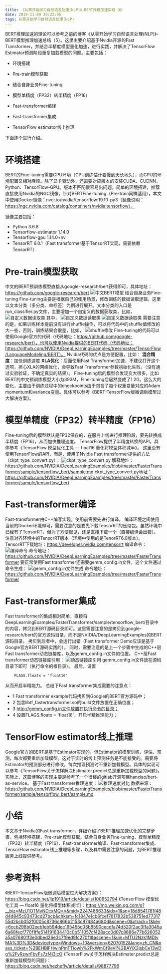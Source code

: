 ```yaml
---
title: 《从零开始学习自然语言处理(NLP)》-BERT推理加速实践（6）
date: 2019-11-09 20:22:05
tags: 从零开始学习自然语言处理(NLP)
---
```

BERT推理加速的理论可以参考之前的博客《从零开始学习自然语言处理(NLP)》-BERT模型推理加速总结（5）。这里主要介绍基于Nvidia开源的Fast Transformer，并结合半精度模型量化加速，进行实践，并解决了TensorFlow Estimator预测阶段重复加载模型的问题。主要包括：

* 环境搭建

* Pre-train模型获取

* 结合自身业务Fine-tuning

* 模型单精度（FP32）转半精度（FP16）

* Fast-transformer编译

* Fast-transformer集成

* TensorFlow estimator线上推理

下面逐个进行介绍。

# 环境搭建
BERT的Fine-tuning需要GPU环境（CPU训练估计要慢到天长地久），而GPU的环境配置又相对麻烦。除了显卡驱动外，还需要对应版本的安装CUDA、CUDNN、Python、TensorFlow-GPU。版本不匹配很容易出问题。简单的环境搭建，推荐直接使用Nvidia的NGC镜像。针对BERTFine-tuning（Pre-train同样适用），本文中使用Docker镜像：nvcr.io/nvidia/tensorflow:19.10-py3（镜像说明：https://ngc.nvidia.com/catalog/containers/nvidia:tensorflow）。

镜像主要包括：

* Python 3.6.8
* Tensorflow-estimator 1.14.0
* Tensorflow-gpu 1.14.0+nv
* TensorRT 6.0.1（Fast transformer基于TensorRT实现，需要依赖TensorRT）
# Pre-train模型获取
中文的BERT预训练模型直接从google-research/bert获得即可，具体地址：https://github.com/google-research/bert
![中文BERT模型](https://pic2.zhimg.com/80/v2-880d0627c03b8afb4e5c4e2da345ba19_hd.jpg)
结合自身业务Fine-tuning
Fine-tuning主要是根据自己的使用场景，修改训练的数据读取逻辑，这里以文本分类（多分类、单标签）为例进行展开。文本分类的入口是run_classifier.py文件，主要增加一个自定义的数据获取类，比如，
![自定义数据读取类](https://pic3.zhimg.com/80/v2-c4bbbeca55f3c1805a9d82eec525f30e_hd.jpg)
其中，
![自定义数据读取类](https://pic4.zhimg.com/80/v2-be3888cb481a03859f9bc5be160ddb07_hd.jpg)
![自定义数据读取类](https://pic4.zhimg.com/80/v2-da7fbc75ab97d2ac848278d9b5d1ff37_hd.jpg)
需要注意的是，如果训练样本提前没有进行shuffle操作，可以将代码中的shuffle值修改的大一些，否则，训练结果会很差，比如，
![shuffle修改](https://pic4.zhimg.com/80/v2-b1cc5f52e143944064717a363f04959b_hd.jpg)
Fine-tuning的代码可以使用Google官方的代码（代码地址：https://github.com/google-research/bert），也可以使用Nvidia提供的BERT代码（代码地址：https://github.com/NVIDIA/DeepLearningExamples/tree/master/TensorFlow/LanguageModeling/BERT）。
Nvidia代码的优点是方便配置，比如：
**混合精度**：加快训练速度
**XLA优化**：后面使用Fast Transformer加速，不建议打开这个选项，担心XLA的网络优化，会导致Fast Transformer参数初始化失败。（没有通过实验验证，不确定真实的结果）。
Fine-tuning后的模型会发现变大很多，比如BERT的中文预训练模型大小为393M，Fine-tuning后居然变成了1.2G。这么大的变化，主要由于训练过程中的checkpoints由于包含了每个权重变量对应的Adam momentum和variance变量。具体可以参考《BERT-TensorFlow版微调后模型过大解决方案》。
# 模型单精度（FP32）转半精度（FP16）
Fine-tuning后的模型默认是FP32保存的，在服务上线进行推理阶段，要先转换成半精度（FP16），从而加快推理速度。
TensorFlow提供了半精度转换的API，具体参考《TensorFlow 模型优化工具 — float16 量化将模型体积减半》。
这里没有使用TensorFlow的API，而是，使用了Nvidia Fast transformer提供的方法（ckpt_type_convert.py）：
![ckpt_type_convert.py](https://pic3.zhimg.com/80/v2-e0911803cb0a4d4327e891538a24d992_hd.jpg)
解释地址：https://github.com/NVIDIA/DeepLearningExamples/blob/master/FasterTransformer/sample/tensorflow_bert/sample.md
ckpt_type_convert.py地址：https://github.com/NVIDIA/DeepLearningExamples/tree/master/FasterTransformer/sample/tensorflow_bert
# Fast-transformer编译
Fast-transformer由C++编写实现，使用前需要先进行编译。
编译环境之间使用当前的Docker环境即可，需要注意的是要先下载TensorRT的压缩包。虽然环境中已经有了TensorRT，但为了方便起见，还是直接下载一个（直接编译会出错）。注意对齐环境中的TensorRT版本（环境中使用的是TenorRT6.0版本）。
TensorRT下载地址：https://developer.nvidia.com/tensorrt
编译命令：
![编译命令](https://pic2.zhimg.com/80/v2-a81c95d2575a9bb8a6a2bb4b088c8071_hd.jpg)
命令地址：https://github.com/NVIDIA/DeepLearningExamples/tree/master/FasterTransformer
要正常使用Fast transformer还需要gemm_config.in文件，这个文件通过命令生成：
![gemm_config.in文件生成](https://pic3.zhimg.com/80/v2-5c0af33a5d7a27237621894bb6c65206_hd.jpg)
命令地址：https://github.com/NVIDIA/DeepLearningExamples/tree/master/FasterTransformer
# Fast-transformer集成
Fast transformer的集成相对简单，直接将DeepLearningExamples/FasterTransformer/sample/tensorflow_bert/目录中的内容，拷贝到BERT源码目录即可。这里需要注意的是拷贝到google-research/bert的官方源码目录，而不是NVIDIA/DeepLearningExamples的BERT源码目录。
拷贝到后者中，会运行出错（Fast transformer Demo应该是基于Google官方BERT源码实践的）。
同时，需要注意的是上一个步骤中生成的C++层Fast transformer动态链接库，以及gemm_config.in文件的位置。
C++层Fast transformer动态链接库引用：
![动态链接库引用](https://pic3.zhimg.com/80/v2-51393a54039124f572e2540cc8f043da_hd.jpg)
gemm_config.in文件放在源码目录下即可（执行命令的根目录）。
最后，设置

        FLAGS.floatx = 'float16'
        
从而开启半精能力。
总结下Fast transformer集成需要的注意点：

* 1 Fast transformer example代码拷贝到Google的BERT官方源码中；
* 2 包含libtf_fastertransformer.so的build文件放置在正确位置；
* 3 http://gemm_config.in文件放置在执行命令的目录；
* 4 设置FLAGS.floatx = 'float16'，开启半精推理能力；

# TensorFlow estimator线上推理
Google官方的BERT是基于Estimator实现的，但Estimator的模型训练、评估、预测，每次都要重新加载模型。这对于实时的线上预测任务是不能接受的。需要将Estimator的预测部分进行修改，每次推理预测时不重新加载模型。具体的实现可以参考《TensorFlow关于怎样解决Estimater.predict总是重新加载模型的问题》。实际上，这篇博客的实现主要是参考了一个很棒的gitlab开源项目hanxiao/bert-as-service。
基于Fast transformer推理速度：
![推理速度对比](https://pic3.zhimg.com/80/v2-b2b7fd0091a596383ccb94495e64650a_hd.jpg)
数据来源：https://github.com/NVIDIA/DeepLearningExamples/blob/master/FasterTransformer/sample/tensorflow_bert/sample.md
# 小结
本文基于Nvidia的Fast transformer，详细介绍了BERT推理加速优化的完整步骤，包括环境搭建、Pre-train模型获取、结合自身业务Fine-tuning、模型单精度（FP32）转半精度（FP16）、Fast-transformer编译、Fast-transformer集成、TensorFlow estimator线上推理等步骤，以及其中需要注意的问题，为BERT推理服务上线提供参考。
# 参考资料
《BERT-TensorFlow版微调后模型过大解决方案》：https://blog.csdn.net/ljp1919/article/details/100652794
《TensorFlow 模型优化工具 — float16 量化将模型体积减半》：https://mp.weixin.qq.com/s?__biz=MzU1OTMyNDcxMQ==&mid=2247486633&idx=1&sn=18d8541781f48d4d845c93473cd27bcb&chksm=fc1847e1cb6fcef7617832b538751ed7731755d2bcb052f0005c8736c866b2153c87484a680d&scene=0&xtrack=1&key=6ccb298b02eeb1eb594dec195455c03b8590cecdfa74d520f2ac3ffa3045a6a68fecf770f1ffe514191634410c0b511057cf428acc0d07c8686e77b626052a5a076801f3e0dbed26e3c7f9ed9fc270f1&ascene=1&uin=MTU2Nzk1MDIyMA%3D%3D&devicetype=Windows+10&version=62070152&lang=zh_CN&pass_ticket=%2BEHBIFHwjhPmTTiowh%2FkWmCf9eVl%2BAYiX2jsbCe13wDg%2FyRzwrFbvFs7zf4i3icO
《TensorFlow关于怎样解决Estimater.predict总是重新加载模型的问题》：https://blog.csdn.net/hezhefly/article/details/98877796